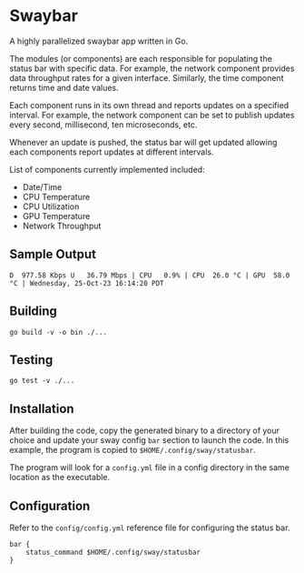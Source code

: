 # Swaybar

A highly parallelized swaybar app written in Go.

The modules (or components) are each responsible for populating the status bar
with specific data. For example, the network component provides data throughput
rates for a given interface. Similarly, the time component returns time and date
values.

Each component runs in its own thread and reports updates on a specified
interval. For example, the network component can be set to publish updates every
second, millisecond, ten microseconds, etc.

Whenever an update is pushed, the status bar will get updated allowing each
components report updates at different intervals.

List of components currently implemented included:

- Date/Time
- CPU Temperature
- CPU Utilization
- GPU Temperature
- Network Throughput

## Sample Output

```text
D  977.58 Kbps U   36.79 Mbps | CPU   0.9% | CPU  26.0 °C | GPU  58.0 °C | Wednesday, 25-Oct-23 16:14:20 PDT
```

## Building

```text
go build -v -o bin ./...
```

## Testing

```text
go test -v ./...
```

## Installation

After building the code, copy the generated binary to a directory of your choice
and update your sway config `bar` section to launch the code. In this example,
the program is copied to `$HOME/.config/sway/statusbar`.

The program will look for a `config.yml` file in a config directory in the same
location as the executable.

## Configuration

Refer to the `config/config.yml` reference file for configuring the status bar.

```text
bar {
    status_command $HOME/.config/sway/statusbar
}
```

